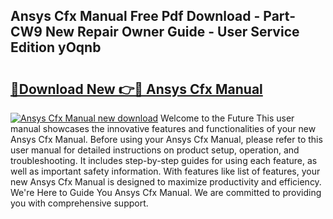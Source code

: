 ## Ansys Cfx Manual Free Pdf Download - Part-CW9 New Repair Owner Guide - User Service Edition yOqnb

# <h2><a href="http://bc68012.oget.top/?id=Ansys+Cfx+Manual">🔗Download New 👉🔴 Ansys Cfx Manual</a></h2>

[![Ansys Cfx Manual new download](https://i.imgur.com/5g1atiW.png)](http://bc68012.oget.top/?id=Ansys+Cfx+Manual)
Welcome to the Future This user manual showcases the innovative features and functionalities of your new Ansys Cfx Manual. Before using your Ansys Cfx Manual, please refer to this user manual for detailed instructions on product setup, operation, and troubleshooting. It includes step-by-step guides for using each feature, as well as important safety information. With features like list of features, your new Ansys Cfx Manual is designed to maximize productivity and efficiency. We're Here to Guide You Ansys Cfx Manual. We are committed to providing you with comprehensive support.
